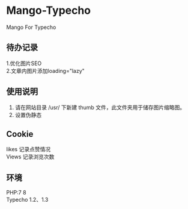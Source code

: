 # Mango-Typecho
Mango For Typecho


## 待办记录      
1.优化图片SEO      
2.文章内图片添加loading="lazy"        

## 使用说明
1. 请在网站目录 /usr/ 下新建 thumb 文件，此文件夹用于储存图片缩略图。
2. 设置伪静态      


## Cookie
likes 记录点赞情况      
Views 记录浏览次数      

## 环境
PHP:7 8      
Typecho 1.2、1.3      
